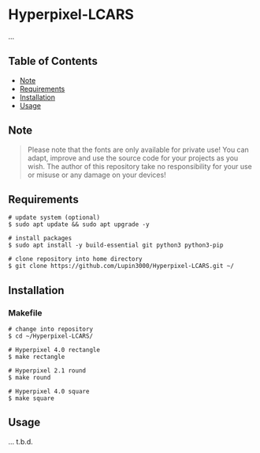 # Hyperpixel-LCARS

...

## Table of Contents

- [Note](#Note)
- [Requirements](#Requirements)
- [Installation](#Installation)
- [Usage](#Usage)

## Note

> Please note that the fonts are only available for private use! You can adapt, improve and use the source code for your projects as you wish. The author of this repository take no responsibility for your use or misuse or any damage on your devices!

## Requirements

```shell
# update system (optional)
$ sudo apt update && sudo apt upgrade -y

# install packages
$ sudo apt install -y build-essential git python3 python3-pip

# clone repository into home directory
$ git clone https://github.com/Lupin3000/Hyperpixel-LCARS.git ~/
```

## Installation

### Makefile

```shell
# change into repository
$ cd ~/Hyperpixel-LCARS/

# Hyperpixel 4.0 rectangle
$ make rectangle 

# Hyperpixel 2.1 round
$ make round

# Hyperpixel 4.0 square
$ make square
```

## Usage

... t.b.d.
